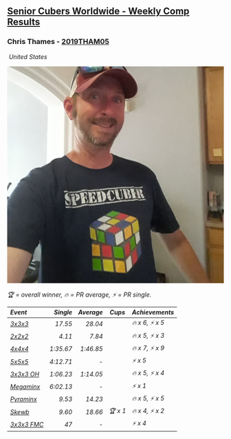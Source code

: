 <style>table {white-space: nowrap;}</style>
<link rel="stylesheet" type="text/css" href="/scw-comp/css/flags.css" />

## [Senior Cubers Worldwide - Weekly Comp Results](/scw-comp/results/)
### Chris Thames - [2019THAM05](https://www.worldcubeassociation.org/persons/2019THAM05)

<i class="flag flag-US" />&nbsp;United States

![Chris Thames](1606082430.jpg)

<span style="white-space: nowrap;">🏆 = overall winner</span>, <span style="white-space: nowrap;">🔥 = PR average</span>, <span style="white-space: nowrap;">⚡ = PR single</span>.

| Event | Single | Average | Cups | Achievements|
| :-- | --: | --: | :--: | :-- |
| [3x3x3](333.md) | 17.55 | 28.04 |  | 🔥 x 6, ⚡ x 5 |
| [2x2x2](222.md) | 4.11 | 7.84 |  | 🔥 x 5, ⚡ x 3 |
| [4x4x4](444.md) | 1:35.67 | 1:46.85 |  | 🔥 x 7, ⚡ x 9 |
| [5x5x5](555.md) | 4:12.71 | - |  | ⚡ x 5 |
| [3x3x3 OH](333oh.md) | 1:06.23 | 1:14.05 |  | 🔥 x 5, ⚡ x 4 |
| [Megaminx](minx.md) | 6:02.13 | - |  | ⚡ x 1 |
| [Pyraminx](pyram.md) | 9.53 | 14.23 |  | 🔥 x 5, ⚡ x 5 |
| [Skewb](skewb.md) | 9.60 | 18.66 | 🏆 x 1 | 🔥 x 4, ⚡ x 2 |
| [3x3x3 FMC](333fm.md) | 47 | - |  | ⚡ x 4 |

<!-- Global site tag (gtag.js) - Google Analytics -->
<script async src="https://www.googletagmanager.com/gtag/js?id=UA-86348435-3"></script>
<script>window.dataLayer = window.dataLayer || []; function gtag() {dataLayer.push(arguments);} gtag('js', new Date()); gtag('config', 'UA-86348435-3');</script>

